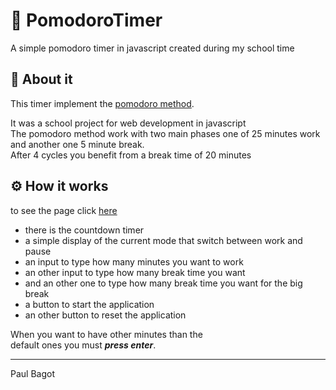 # 🍅 PomodoroTimer
A simple pomodoro timer in javascript created during my school time
## 📓 About it
This timer implement the [pomodoro method](https://www.methode-pomodoro.fr/).  

It was a school project for web development in javascript  
The pomodoro method work with two main phases one of 25 minutes work  
and another one 5 minute break.  
After 4 cycles you benefit from a break time of 20 minutes  
## ⚙️ How it works
to see the page click [here](https://paulbagot.github.io/PomodoroTimer/)

* there is the countdown timer
* a simple display of the current mode that switch between work and pause
* an input to type how many minutes you want to work
* an other input to type how many break time you want
* and an other one to type how many break time you want for the big break
* a button to start the application
* an other button to reset the application

When you want to have other minutes than the    
default ones you must ***press enter***.


___
Paul Bagot
